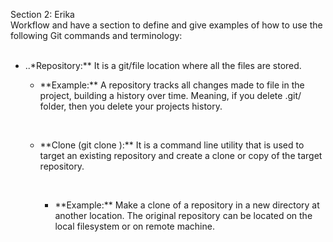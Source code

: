 Section 2: Erika <br>
Workflow and have a section to define and give examples of how to use the following Git commands and terminology:<br>
<br>
<ul>
<li>
..*Repository:** It is a git/file location where all the files are stored.
<ul>
<li>
<p>**Example:** A repository tracks all changes made to file in the project, building a history over time. Meaning, if you delete .git/ folder, then you delete your projects history.</p>
</li>
<br>
<li>
<p>**Clone (git clone ):**  It is a command line utility that is used to target an existing repository and create a clone or copy of the target repository.</p>
<br>
<ul>
<li>
<p>**Example:** Make a clone of a repository in a new directory at another location. The original repository can be located on the local filesystem or on remote machine.</p>
</li>
<br>

